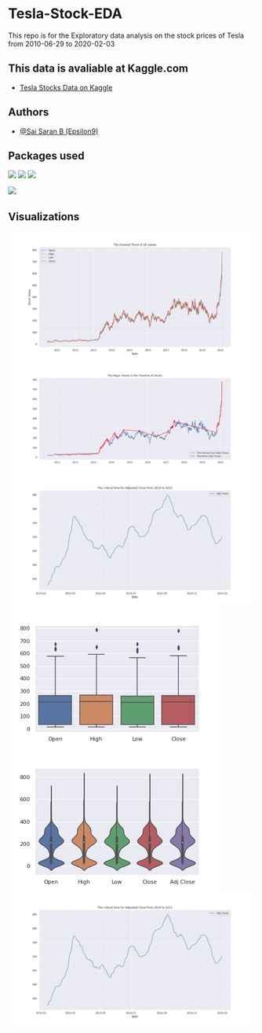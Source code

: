 # Tesla-Stock-EDA
This repo is for the Exploratory data analysis on the stock prices of Tesla from 2010-06-29 to 2020-02-03

## This data is avaliable at Kaggle.com 
- [Tesla Stocks Data on Kaggle](https://www.kaggle.com/timoboz/tesla-stock-data-from-2010-to-2020)



## Authors

- [@Sai Saran B (Epsilon9)](https://github.com/Epsilon9)

  
## Packages used
<img src=https://upload.wikimedia.org/wikipedia/commons/3/31/NumPy_logo_2020.svg width=250 length=250> <img src=https://upload.wikimedia.org/wikipedia/commons/e/ed/Pandas_logo.svg width=250 length=250> <img src=https://seaborn.pydata.org/_images/logo-wide-lightbg.svg width=250 length=250>

<img src=https://upload.wikimedia.org/wikipedia/commons/0/01/Created_with_Matplotlib-logo.svg width=100 length=100>

## Visualizations

<img src=https://github.com/Epsilon9/Tesla-Stock-EDA/blob/main/Assets/The%20General%20Trend%20of%20all%20values.png>
<img src=https://github.com/Epsilon9/Tesla-Stock-EDA/blob/main/Assets/The%20Major%20Trends%20in%20the%20Timeline%20of%20stocks.png>
<img src=https://github.com/Epsilon9/Tesla-Stock-EDA/blob/main/Assets/Adjusted%20Close%20from%202014%20to%202015.png>
<img src=https://github.com/Epsilon9/Tesla-Stock-EDA/blob/main/Assets/Boxplot%20for%20the%20values.png> 
<img src=https://github.com/Epsilon9/Tesla-Stock-EDA/blob/main/Assets/Violin%20plot%20of%20values.png>
<img src=https://github.com/Epsilon9/Tesla-Stock-EDA/blob/main/Assets/Adjusted%20Close%20from%202014%20to%202015%20with%20a%20moving%20average%20of%2010%20days.png>


